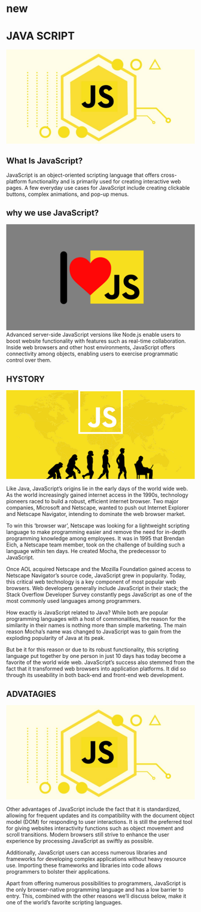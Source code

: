 # new
# JAVA SCRIPT
![Tux, the Linux mascot](./image/js.jpeg)


## What Is JavaScript?
JavaScript is an object-oriented scripting language that offers cross-platform functionality and is primarily used for creating interactive web pages. A few everyday use cases for JavaScript include creating clickable buttons, complex animations, and pop-up menus.

## why we use JavaScript? 
![Tux, the Linux mascot](./image/sp.png)
Advanced server-side JavaScript versions like Node.js enable users to boost website functionality with features such as real-time collaboration. Inside web browsers and other host environments, JavaScript offers connectivity among objects, enabling users to exercise programmatic control over them.



## HYSTORY 
![Tux, the Linux mascot](./image/hystory.png)

Like Java, JavaScript’s origins lie in the early days of the world wide web. As the world increasingly gained internet access in the 1990s, technology pioneers raced to build a robust, efficient internet browser. Two major companies, Microsoft and Netscape, wanted to push out Internet Explorer and Netscape Navigator, intending to dominate the web browser market.

To win this ‘browser war’, Netscape was looking for a lightweight scripting language to make programming easier and remove the need for in-depth programming knowledge among employees. It was in 1995 that Brendan Eich, a Netscape team member, took on the challenge of building such a language within ten days. He created Mocha, the predecessor to JavaScript.

Once AOL acquired Netscape and the Mozilla Foundation gained access to Netscape Navigator’s source code, JavaScript grew in popularity. Today, this critical web technology is a key component of most popular web browsers. Web developers generally include JavaScript in their stack; the Stack Overflow Developer Survey constantly pegs JavaScript as one of the most commonly used languages among programmers.


How exactly is JavaScript related to Java? While both are popular programming languages with a host of commonalities, the reason for the similarity in their names is nothing more than simple marketing. The main reason Mocha’s name was changed to JavaScript was to gain from the exploding popularity of Java at its peak.

But be it for this reason or due to its robust functionality, this scripting language put together by one person in just 10 days has today become a favorite of the world wide web. JavaScript’s success also stemmed from the fact that it transformed web browsers into application platforms. It did so through its useability in both back-end and front-end web development.



## ADVATAGIES
![Tux, the Linux mascot](./image/adv.jpeg)


Other advantages of JavaScript include the fact that it is standardized, allowing for frequent updates and its compatibility with the document object model (DOM) for responding to user interactions. It is still the preferred tool for giving websites interactivity functions such as object movement and scroll transitions. Modern browsers still strive to enhance the user experience by processing JavaScript as swiftly as possible.

Additionally, JavaScript users can access numerous libraries and frameworks for developing complex applications without heavy resource use. Importing these frameworks and libraries into code allows programmers to bolster their applications.

Apart from offering numerous possibilities to programmers, JavaScript is the only browser-native programming language and has a low barrier to entry. This, combined with the other reasons we’ll discuss below, make it one of the world’s favorite scripting languages.